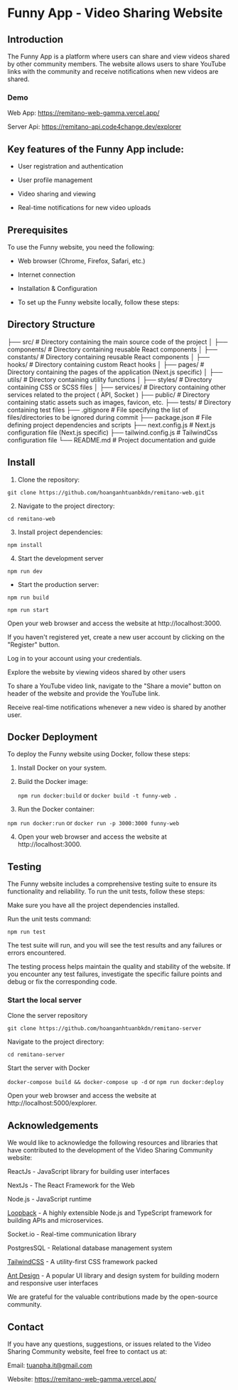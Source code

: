# Funny App - Video Sharing Website

## Introduction

The Funny App is a platform where users can share and view videos shared by other community members. The website allows users to share YouTube links with the community and receive notifications when new videos are shared.

### Demo

Web App: https://remitano-web-gamma.vercel.app/

Server Api: https://remitano-api.code4change.dev/explorer

## Key features of the Funny App include:

-   User registration and authentication

-   User profile management

-   Video sharing and viewing

-   Real-time notifications for new video uploads

## Prerequisites

To use the Funny website, you need the following:

-   Web browser (Chrome, Firefox, Safari, etc.)

-   Internet connection

-   Installation & Configuration

-   To set up the Funny website locally, follow these steps:

## Directory Structure

├── src/ # Directory containing the main source code of the project
│ ├── components/ # Directory containing reusable React components
│ ├── constants/ # Directory containing reusable React components
│ ├── hooks/ # Directory containing custom React hooks
│ ├── pages/ # Directory containing the pages of the application (Next.js specific)
│ ├── utils/ # Directory containing utility functions
│ ├── styles/ # Directory containing CSS or SCSS files
│ ├── services/ # Directory containing other services related to the project ( API, Socket )
├── public/ # Directory containing static assets such as images, favicon, etc.
├── tests/ # Directory containing test files
├── .gitignore # File specifying the list of files/directories to be ignored during commit
├── package.json # File defining project dependencies and scripts
├── next.config.js # Next.js configuration file (Next.js specific)
├── tailwind.config.js # TailwindCss configuration file
└── README.md # Project documentation and guide

## Install

1. Clone the repository:

`git clone https://github.com/hoanganhtuanbkdn/remitano-web.git`

2. Navigate to the project directory:

`cd remitano-web`

3. Install project dependencies:

`npm install`

4. Start the development server

`npm run dev`

-   Start the production server:

`npm run build`

`npm run start`

Open your web browser and access the website at http://localhost:3000.

If you haven't registered yet, create a new user account by clicking on the "Register" button.

Log in to your account using your credentials.

Explore the website by viewing videos shared by other users

To share a YouTube video link, navigate to the "Share a movie" button on header of the website and provide the YouTube link.

Receive real-time notifications whenever a new video is shared by another user.

## Docker Deployment

To deploy the Funny website using Docker, follow these steps:

1. Install Docker on your system.

2. Build the Docker image:

    `npm run docker:build` or `docker build -t funny-web .`

3. Run the Docker container:

`npm run docker:run` or `docker run -p 3000:3000 funny-web`

4. Open your web browser and access the website at http://localhost:3000.

## Testing

The Funny website includes a comprehensive testing suite to ensure its functionality and reliability. To run the unit tests, follow these steps:

Make sure you have all the project dependencies installed.

Run the unit tests command:

`npm run test`

The test suite will run, and you will see the test results and any failures or errors encountered.

The testing process helps maintain the quality and stability of the website. If you encounter any test failures, investigate the specific failure points and debug or fix the corresponding code.

### Start the local server

Clone the server repository

`git clone https://github.com/hoanganhtuanbkdn/remitano-server`

Navigate to the project directory:

`cd remitano-server`

Start the server with Docker

`docker-compose build && docker-compose up -d` or `npm run docker:deploy`

Open your web browser and access the website at http://localhost:5000/explorer.

## Acknowledgements

We would like to acknowledge the following resources and libraries that have contributed to the development of the Video Sharing Community website:

ReactJs - JavaScript library for building user interfaces

NextJs - The React Framework for the Web

Node.js - JavaScript runtime

[Loopback](https://loopback.io/) - A highly extensible Node.js and TypeScript framework
for building APIs and microservices.

Socket.io - Real-time communication library

PostgresSQL - Relational database management system

[TailwindCSS](https://tailwindcss.com/) - A utility-first CSS framework packed

[Ant Design](https://ant.design/) - A popular UI library and design system for building modern and responsive user interfaces

We are grateful for the valuable contributions made by the open-source community.

## Contact

If you have any questions, suggestions, or issues related to the Video Sharing Community website, feel free to contact us at:

Email: tuanpha.it@gmail.com

Website: https://remitano-web-gamma.vercel.app/
